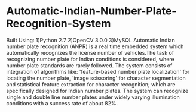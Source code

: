 # Automatic-Indian-Number-Plate-Recognition-System


Built Using:
  1)Python 2.7
  2)OpenCV 3.0.0
  3)MySQL 
  Automatic Indian number plate recognition (ANPR) is a real time embedded system which automatically recognizes the license number of vehicles.The task of recognizing number plate for Indian conditions is considered, where number plate standards are rarely followed. The system consists of integration of algorithms like: 'feature-based number plate localization' for locating the number plate, 'image scissoring' for character segmentation and statistical feature extraction for character recognition; which are specifically designed for Indian number plates. The system can recognize single and double line number plates under widely varying illumination conditions with a success rate of about 82%.
